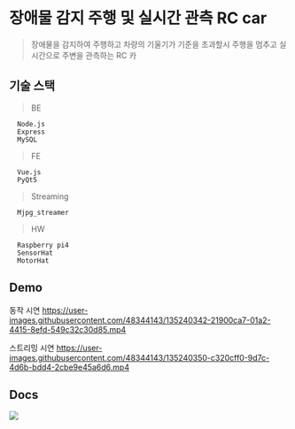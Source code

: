 # 장애물 감지 주행 및 실시간 관측 RC car 

> 장애물을 감지하여 주행하고 차량의 기울기가 기준을 초과할시 주행을 멈추고 실시간으로 주변을 관측하는 RC 카

## 기술 스택
> BE
```
  Node.js
  Express
  MySQL
```
> FE
```
  Vue.js
  PyQt5
```
> Streaming
```
  Mjpg_streamer
```
> HW
```
  Raspberry pi4
  SensorHat
  MotorHat
```
## Demo
동작 시연
https://user-images.githubusercontent.com/48344143/135240342-21900ca7-01a2-4415-8efd-549c32c30d85.mp4


스트리밍 시연
https://user-images.githubusercontent.com/48344143/135240350-c320cff0-9d7c-4d6b-bdd4-2cbe9e45a6d6.mp4



## Docs
<a href="https://docs.google.com/presentation/d/1TW6xNaRehp20QdbSilG1ZueS-4xkNd4JqCvHupJQOpU/edit#slide=id.gdcce5656f1_2_92" target="_blank"><img src="https://img.shields.io/badge/Project Docs-2B579A?style=flat-square&logo=microsoftword&logoColor=white"/></a>


